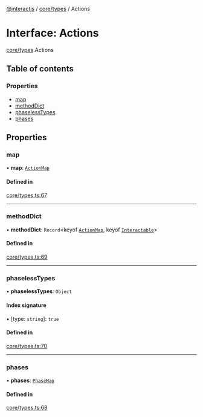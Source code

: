 [@interactjs](../README.md) / [core/types](../modules/core_types.md) / Actions

# Interface: Actions

[core/types](../modules/core_types.md).Actions

## Table of contents

### Properties

- [map](core_types.Actions.md#map)
- [methodDict](core_types.Actions.md#methoddict)
- [phaselessTypes](core_types.Actions.md#phaselesstypes)
- [phases](core_types.Actions.md#phases)

## Properties

### map

• **map**: [`ActionMap`](core_types.ActionMap.md)

#### Defined in

[core/types.ts:67](https://github.com/TheRakeshPurohit/interact.js/blob/d3d47461/packages/@interactjs/core/types.ts#L67)

___

### methodDict

• **methodDict**: `Record`\<keyof [`ActionMap`](core_types.ActionMap.md), keyof [`Interactable`](../classes/core_Interactable.Interactable.md)\>

#### Defined in

[core/types.ts:69](https://github.com/TheRakeshPurohit/interact.js/blob/d3d47461/packages/@interactjs/core/types.ts#L69)

___

### phaselessTypes

• **phaselessTypes**: `Object`

#### Index signature

▪ [type: `string`]: ``true``

#### Defined in

[core/types.ts:70](https://github.com/TheRakeshPurohit/interact.js/blob/d3d47461/packages/@interactjs/core/types.ts#L70)

___

### phases

• **phases**: [`PhaseMap`](core_InteractEvent.PhaseMap.md)

#### Defined in

[core/types.ts:68](https://github.com/TheRakeshPurohit/interact.js/blob/d3d47461/packages/@interactjs/core/types.ts#L68)

